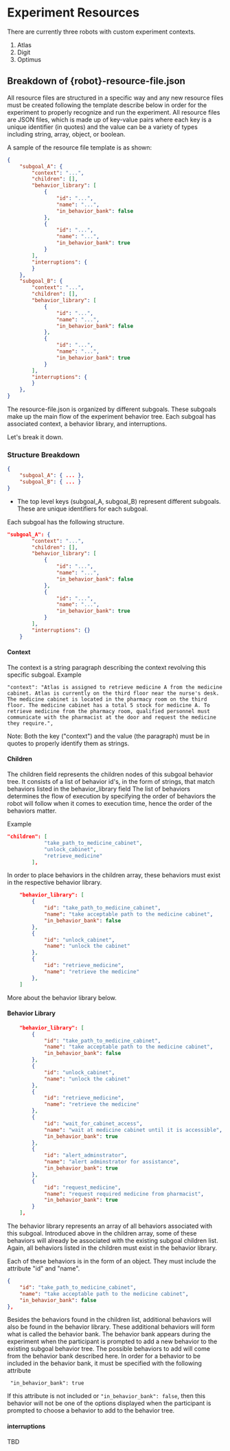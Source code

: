 # Experiment Resources

There are currently three robots with custom experiment contexts. 

1. Atlas
2. Digit
3. Optimus




## Breakdown of {robot}-resource-file.json

All resource files are structured in a specific way and any new resource files must be created following the template describe below in order for the experiment to properly recognize and run the experiment. 
All resource files are JSON files, which is made up of key-value pairs where each key is a unique identifier (in quotes) and the value can be a variety of types including string, array, object, or boolean.

A sample of the resource file template is as shown:

```json
{
    "subgoal_A": {
        "context": "...",
        "children": [],
        "behavior_library": [
            {
                "id": "...",
                "name": "...",
                "in_behavior_bank": false
            },
            {
                "id": "...",
                "name": "...",
                "in_behavior_bank": true
            }
        ],
        "interruptions": {
        }
    },
    "subgoal_B": {
        "context": "...",
        "children": [],
        "behavior_library": [
            {
                "id": "...",
                "name": "...",
                "in_behavior_bank": false
            },
            {
                "id": "...",
                "name": "...",
                "in_behavior_bank": true
            }
        ],
        "interruptions": {
        }
    },
}
```

The resource-file.json is organized by different subgoals. These subgoals make up the main flow of the experiment behavior tree. Each subgoal has associated context, a behavior library, and interruptions. 

Let's break it down.

### Structure Breakdown

```json
{
    "subgoal_A": { ... },
    "subgoal_B": { ... }
}
```
- The top level keys (subgoal_A, subgoal_B) represent different subgoals. These are unique identifiers for each subgoal.

Each subgoal has the following structure. 

```json
"subgoal_A": {
        "context": "...",
        "children": [],
        "behavior_library": [
            {
                "id": "...",
                "name": "...",
                "in_behavior_bank": false
            },
            {
                "id": "...",
                "name": "...",
                "in_behavior_bank": true
            }
        ],
        "interruptions": {}
    }
```


#### Context
The context is a string paragraph describing the context revolving this specific subgoal. 
Example
``` 
"context": "Atlas is assigned to retrieve medicine A from the medicine cabinet. Atlas is currently on the third floor near the nurse's desk. The medicine cabinet is located in the pharmacy room on the third floor. The medicine cabinet has a total 5 stock for medicine A. To retrieve medicine from the pharmacy room, qualified personnel must communicate with the pharmacist at the door and request the medicine they require.",
```
Note: Both the key ("context") and the value (the paragraph) must be in quotes to properly identify them as strings.

#### Children
The children field represents the children nodes of this subgoal behavior tree. It consists of a list of behavior id's, in the form of strings, that match behaviors listed in the behavior_library field 
The list of behaviors determines the flow of execution by specifying the order of behaviors the robot will follow when it comes to execution time, hence the order of the behaviors matter.

Example
```json
"children": [
            "take_path_to_medicine_cabinet",
            "unlock_cabinet",
            "retrieve_medicine"
        ],
```

In order to place behaviors in the children array, these behaviors must exist in the respective behavior library. 

```json
    "behavior_library": [
        {
            "id": "take_path_to_medicine_cabinet",
            "name": "take acceptable path to the medicine cabinet",
            "in_behavior_bank": false
        },
        {
            "id": "unlock_cabinet",
            "name": "unlock the cabinet"
        },
        {
            "id": "retrieve_medicine",
            "name": "retrieve the medicine"
        },
    ]
```
More about the behavior library below.

#### Behavior Library

```json
    "behavior_library": [
        {
            "id": "take_path_to_medicine_cabinet",
            "name": "take acceptable path to the medicine cabinet",
            "in_behavior_bank": false
        },
        {
            "id": "unlock_cabinet",
            "name": "unlock the cabinet"
        },
        {
            "id": "retrieve_medicine",
            "name": "retrieve the medicine"
        },
        {
            "id": "wait_for_cabinet_access",
            "name": "wait at medicine cabinet until it is accessible",
            "in_behavior_bank": true
        },
        {
            "id": "alert_adminstrator",
            "name": "alert adminstrator for assistance",
            "in_behavior_bank": true
        },
        {
            "id": "request_medicine",
            "name": "request required medicine from pharmacist",
            "in_behavior_bank": true
        }
    ],
```


The behavior library represents an array of all behaviors associated with this subgoal. Introduced above in the children array, some of these behaviors will already be associated with the existing subgoal children list. Again, all behaviors listed in the children must exist in the behavior library.

Each of these behaviors is in the form of an object. They must include the attribute "id" and "name". 

```json
{
    "id": "take_path_to_medicine_cabinet",
    "name": "take acceptable path to the medicine cabinet",
    "in_behavior_bank": false
},
```

Besides the behaviors found in the children list, additional behaviors will also be found in the behavior library. These additional behaviors will form what is called the behavior bank. The behavior bank appears during the experiment when the participant is prompted to add a new behavior to the existing subgoal behavior tree. The possible behaviors to add will come from the behavior bank described here. 
In order for a behavior to be included in the behavior bank, it must be specified with the following attribute

``` "in_behavior_bank": true```

If this attribute is not included or `"in_behavior_bank": false`, then this behavior will not be one of the options displayed when the participant is prompted to choose a behavior to add to the behavior tree.

#### interruptions
TBD
